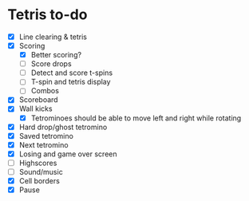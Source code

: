 # Tetris to-do

- [x] Line clearing & tetris
- [x] Scoring
  - [x] Better scoring?
  - [ ] Score drops
  - [ ] Detect and score t-spins
  - [ ] T-spin and tetris display
  - [ ] Combos
- [x] Scoreboard
- [x] Wall kicks
  - [x] Tetrominoes should be able to move left and right while rotating
- [x] Hard drop/ghost tetromino
- [x] Saved tetromino
- [x] Next tetromino
- [x] Losing and game over screen
- [ ] Highscores
- [ ] Sound/music
- [x] Cell borders
- [x] Pause
